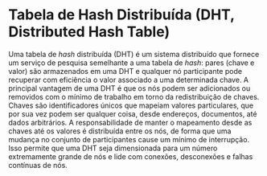 # Tabela de Hash Distribuída (DHT, Distributed Hash Table)

Uma tabela de _hash_ distribuída (DHT) é um sistema distribuído que fornece um serviço de pesquisa semelhante a uma tabela de _hash_: pares (chave e valor) são armazenados em uma DHT e qualquer nó participante pode recuperar com eficiência o valor associado a uma determinada chave. A principal vantagem de uma DHT é que os nós podem ser adicionados ou removidos com o mínimo de trabalho em torno da redistribuição de chaves. Chaves são identificadores únicos que mapeiam valores particulares, que por sua vez podem ser qualquer coisa, desde endereços, documentos, até dados arbitrários. A responsabilidade de manter o mapeamento desde as chaves até os valores é distribuída entre os nós, de forma que uma mudança no conjunto de participantes cause um mínimo de interrupção. Isso permite que uma DHT seja dimensionada para um número extremamente grande de nós e lide com conexões, desconexões e falhas contínuas de nós.
